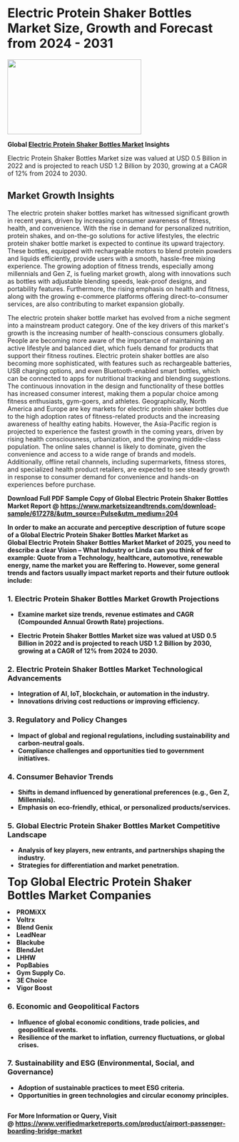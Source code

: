 <H1>Electric Protein Shaker Bottles Market Size, Growth and Forecast from 2024 - 2031</H1><img class="aligncenter size-medium wp-image-584254" src="https://thirdeyenews.in/wp-content/uploads/2024/09/Global-Market-Research-300x168.jpeg" alt="" width="300" height="168" /><p><strong>Global&nbsp;<a href="https://www.marketsizeandtrends.com/download-sample/617278/&amp;utm_source=Pulse&amp;utm_medium=204">Electric Protein Shaker Bottles Market</a> Insights</strong></p><p>Electric Protein Shaker Bottles Market size was valued at USD 0.5 Billion in 2022 and is projected to reach USD 1.2 Billion by 2030, growing at a CAGR of 12% from 2024 to 2030.</p><p><h2>Market Growth Insights</h2> <p>The electric protein shaker bottles market has witnessed significant growth in recent years, driven by increasing consumer awareness of fitness, health, and convenience. With the rise in demand for personalized nutrition, protein shakes, and on-the-go solutions for active lifestyles, the electric protein shaker bottle market is expected to continue its upward trajectory. These bottles, equipped with rechargeable motors to blend protein powders and liquids efficiently, provide users with a smooth, hassle-free mixing experience. The growing adoption of fitness trends, especially among millennials and Gen Z, is fueling market growth, along with innovations such as bottles with adjustable blending speeds, leak-proof designs, and portability features. Furthermore, the rising emphasis on health and fitness, along with the growing e-commerce platforms offering direct-to-consumer services, are also contributing to market expansion globally.</p> <p><strong></strong></p> <p>The electric protein shaker bottle market has evolved from a niche segment into a mainstream product category. One of the key drivers of this market's growth is the increasing number of health-conscious consumers globally. People are becoming more aware of the importance of maintaining an active lifestyle and balanced diet, which fuels demand for products that support their fitness routines. Electric protein shaker bottles are also becoming more sophisticated, with features such as rechargeable batteries, USB charging options, and even Bluetooth-enabled smart bottles, which can be connected to apps for nutritional tracking and blending suggestions. The continuous innovation in the design and functionality of these bottles has increased consumer interest, making them a popular choice among fitness enthusiasts, gym-goers, and athletes. Geographically, North America and Europe are key markets for electric protein shaker bottles due to the high adoption rates of fitness-related products and the increasing awareness of healthy eating habits. However, the Asia-Pacific region is projected to experience the fastest growth in the coming years, driven by rising health consciousness, urbanization, and the growing middle-class population. The online sales channel is likely to dominate, given the convenience and access to a wide range of brands and models. Additionally, offline retail channels, including supermarkets, fitness stores, and specialized health product retailers, are expected to see steady growth in response to consumer demand for convenience and hands-on experiences before purchase. <p><strong></p><p><span class=""><strong>Download Full PDF Sample Copy of Global Electric Protein Shaker Bottles Market Report</strong> @ <a href="https://www.marketsizeandtrends.com/download-sample/617278/&amp;utm_source=Pulse&amp;utm_medium=204" target="_blank">https://www.marketsizeandtrends.com/download-sample/617278/&amp;utm_source=Pulse&amp;utm_medium=204</a></span></p><p>In order to make an accurate and perceptive description of future scope of a Global&nbsp;Electric Protein Shaker Bottles Market Market as Global&nbsp;Electric Protein Shaker Bottles Market Market of 2025, you need to describe a clear Vision &ndash; What Industry or Linda can you think of for example: Quote from a Technology, healthcare, automotive, renewable energy, name the market you are Reffering to. However, some general trends and factors usually impact market reports and their future outlook include:</p><h3>1.&nbsp;<strong>Electric Protein Shaker Bottles Market Growth Projections</strong></h3><ul><li>Examine market size trends, revenue estimates and CAGR (Compounded Annual Growth Rate) projections.</li><li><p>Electric Protein Shaker Bottles Market size was valued at USD 0.5 Billion in 2022 and is projected to reach USD 1.2 Billion by 2030, growing at a CAGR of 12% from 2024 to 2030.</p></li></ul><h3>2.&nbsp;<strong>Electric Protein Shaker Bottles Market Technological Advancements</strong></h3><ul><li>Integration of AI, IoT, blockchain, or automation in the industry.</li><li>Innovations driving cost reductions or improving efficiency.</li></ul><h3>3.&nbsp;<strong>Regulatory and Policy Changes</strong></h3><ul><li>Impact of global and regional regulations, including sustainability and carbon-neutral goals.</li><li>Compliance challenges and opportunities tied to government initiatives.</li></ul><h3>4.&nbsp;<strong>Consumer Behavior Trends</strong></h3><ul><li>Shifts in demand influenced by generational preferences (e.g., Gen Z, Millennials).</li><li>Emphasis on eco-friendly, ethical, or personalized products/services.</li></ul><h3>5.&nbsp;<strong>Global Electric Protein Shaker Bottles Market Competitive Landscape</strong></h3><ul><li>Analysis of key players, new entrants, and partnerships shaping the industry.</li><li>Strategies for differentiation and market penetration.</li></ul><p data-pm-slice="1 1 []"><span style="color: inherit; font-family: inherit; font-size: 25px;">Top Global Electric Protein Shaker Bottles Market Companies</span></p><div class="" data-test-id=""><p><li>PROMiXX</li><li> Voltrx</li><li> Blend Genix</li><li> LeadNear</li><li> Blackube</li><li> BlendJet</li><li> LHHW</li><li> PopBabies</li><li> Gym Supply Co.</li><li> 3E Choice</li><li> Vigor Boost</li></p></div><h3>6.&nbsp;<strong>Economic and Geopolitical Factors</strong></h3><ul><li>Influence of global economic conditions, trade policies, and geopolitical events.</li><li>Resilience of the market to inflation, currency fluctuations, or global crises.</li></ul><h3>7.&nbsp;<strong>Sustainability and ESG (Environmental, Social, and Governance)</strong></h3><ul><li>Adoption of sustainable practices to meet ESG criteria.</li><li>Opportunities in green technologies and circular economy principles.</li></ul><h2><strong style="font-size: 14px;">For More Information or Query, Visit @&nbsp;</strong><a style="background-color: #ffffff; font-size: 14px;" href="https://www.marketsizeandtrends.com/report/electric-protein-shaker-bottles-market/" target="_blank">https://www.verifiedmarketreports.com/product/airport-passenger-boarding-bridge-market</a></h2>

